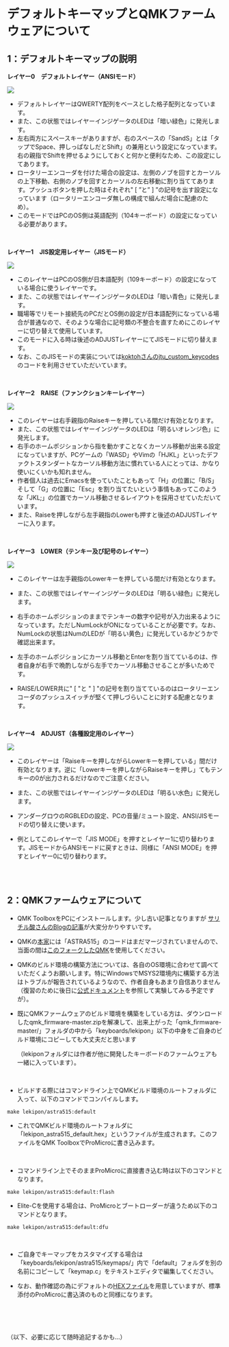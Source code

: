 

# デフォルトキーマップとQMKファームウェアについて



## 1：デフォルトキーマップの説明

**レイヤー0　デフォルトレイヤー（ANSIモード）**

![](https://raw.githubusercontent.com/Lekipon/ASTRA515/master/doc/img/layer00.png)

- デフォルトレイヤーはQWERTY配列をベースとした格子配列となっています。
- また、この状態ではレイヤーインジゲータのLEDは「暗い緑色」に発光します。
- 左右両方にスペースキーがありますが、右のスペースの「SandS」とは「タップでSpace、押しっぱなしだとShift」の兼用という設定になっています。右の親指でShiftを押せるようにしておくと何かと便利なため、この設定にしてあります。
- ロータリーエンコーダを付けた場合の設定は、左側のノブを回すとカーソルの上下移動、右側のノブを回すとカーソルの左右移動に割り当ててあります。プッシュボタンを押した時はそれぞれ" [ ”と” ] ”の記号を出す設定になっています（ロータリーエンコーダ無しの構成で組んだ場合に配慮のため）。
- このモードではPCのOS側は英語配列（104キーボード）の設定になっている必要があります。

<br>

**レイヤー1　JIS設定用レイヤー（JISモード）**

![](https://raw.githubusercontent.com/Lekipon/ASTRA515/master/doc/img/layer01.png)

- このレイヤーはPCのOS側が日本語配列（109キーボード）の設定になっている場合に使うレイヤーです。
- また、この状態ではレイヤーインジゲータのLEDは「暗い青色」に発光します。
- 職場等でリモート接続先のPCだとOS側の設定が日本語配列になっている場合が普通なので、そのような場合に記号類の不整合を直すためにこのレイヤーに切り替えて使用しています。
- このモードに入る時は後述のADJUSTレイヤーにてJISモードに切り替えます。
- なお、このJISモードの実装については[koktohさんのjtu_custom_keycodes](https://github.com/koktoh/jtu_custom_keycodes)のコードを利用させていただいています。

<br>

**レイヤー2　RAISE（ファンクションキーレイヤー）**

![](https://raw.githubusercontent.com/Lekipon/ASTRA515/master/doc/img/layer02.png)

- このレイヤーは右手親指のRaiseキーを押している間だけ有効となります。
- また、この状態ではレイヤーインジゲータのLEDは「明るいオレンジ色」に発光します。
- 右手のホームポジションから指を動かすことなくカーソル移動が出来る設定になっていますが、PCゲームの「WASD」やVimの「HJKL」といったデファクトスタンダートなカーソル移動方法に慣れている人にとっては、かなり使いにくいかも知れません。
- 作者個人は過去にEmacsを使っていたこともあって「H」の位置に「B/S」そして「G」の位置に「Esc」を割り当てたいという事情もあってこのような「JKL;」の位置でカーソル移動させるレイアウトを採用させていただいています。
- また、Raiseを押しながら左手親指のLowerも押すと後述のADJUSTレイヤーに入ります。

<br>

**レイヤー3　LOWER（テンキー及び記号のレイヤー）**

![](https://raw.githubusercontent.com/Lekipon/ASTRA515/master/doc/img/layer03.png)

- このレイヤーは左手親指のLowerキーを押している間だけ有効となります。

- また、この状態ではレイヤーインジゲータのLEDは「明るい緑色」に発光します。

- 右手のホームポジションのままでテンキーの数字や記号が入力出来るようになっています。ただしNumLockがONになっていることが必要です。なお、NumLockの状態はNumのLEDが「明るい黄色」に発光しているかどうかで確認出来ます。

- 左手のホームポジションにカーソル移動とEnterを割り当てているのは、作者自身が右手で晩酌しながら左手でカーソル移動させることが多いためです。

- RAISE/LOWER共に" [ "と " ] "の記号を割り当てているのはロータリーエンコーダのプッシュスイッチが堅くて押しづらいことに対する配慮となります。

  <br>

**レイヤー4　ADJUST（各種設定用のレイヤー）**

![](https://raw.githubusercontent.com/Lekipon/ASTRA515/master/doc/img/layer04.png)

- このレイヤーは「Raiseキーを押しながらLowerキーを押している」間だけ有効となります。逆に「Lowerキーを押しながらRaiseキーを押し」てもテンキーの0が出力されるだけなのでご注意ください。
- また、この状態ではレイヤーインジゲータのLEDは「明るい水色」に発光します。
- アンダーグロウのRGBLEDの設定、PCの音量/ミュート設定、ANSI/JISモードの切り替えに使います。

- 例としてこのレイヤーで「JIS MODE」を押すとレイヤー1に切り替わります。JISモードからANSIモードに戻すときは、同様に「ANSI MODE」を押すとレイヤー0に切り替わります。

<br><br>

## **2：QMKファームウェアについて**

- QMK ToolboxをPCにインストールします。少し古い記事となりますが [サリチル酸さんのBlogの記事](https://salicylic-acid3.hatenablog.com/entry/qmk-toolbox)が大変分かりやすいです。

- QMKの[本家](https://github.com/qmk/qmk_firmware)には「ASTRA515」のコードはまだマージされていませんので、当面の間は[このフォークしたQMK](https://github.com/Lekipon/qmk_firmware)を使用してください。

- QMKのビルド環境の構築方法については、各自のOS環境に合わせて調べていただくようお願いします。特にWindowsでMSYS2環境内に構築する方法はトラブルが報告されているようなので、作者自身もあまり自信ありません（復習のために後日に[公式ドキュメント](https://docs.qmk.fm/#/ja/newbs_getting_started)を参照して実験してみる予定ですが）。

- 既にQMKファームウェアのビルド環境を構築をしている方は、ダウンロードしたqmk_firmware-master.zipを解凍して、出来上がった「qmk_firmware-master/」フォルダの中から「keyboards/lekipon」以下の中身をご自身のビルド環境にコピーしても大丈夫だと思います

  （lekiponフォルダには作者が他に開発したキーボードのファームウェアも一緒に入っています）。

  <br>

- ビルドする際にはコマンドライン上でQMKビルド環境のルートフォルダに入って、以下のコマンドでコンパイルします。

```
make lekipon/astra515:default
```

- これでQMKビルド環境のルートフォルダに「lekipon_astra515_default.hex」というファイルが生成されます。このファイルをQMK ToolboxでProMicroに書き込みます。

<br>

- コマンドライン上でそのままProMicroに直接書き込む時は以下のコマンドとなります。

```
make lekipon/astra515:default:flash
```

- Elite-Cを使用する場合は、ProMicroとブートローダーが違うため以下のコマンドとなります。

```
make lekipon/astra515:default:dfu
```

<br>

- ご自身でキーマップをカスタマイズする場合は「keyboards/lekipon/astra515/keymaps/」内で「default」フォルダを別の名前にコピーして「keymap.c」をテキストエディタで編集してください。

- なお、動作確認の為にデフォルトの[HEXファイル](https://raw.githubusercontent.com/Lekipon/ASTRA515/master/hex/lekipon_astra515_default.hex)を用意していますが、標準添付のProMicroに書込済のものと同様になります。

<br><br><br>

（以下、必要に応じて随時追記するかも...）